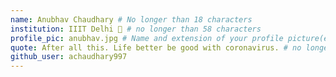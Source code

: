 ```yaml
---
name: Anubhav Chaudhary # No longer than 18 characters
institution: IIIT Delhi 🚩 # no longer than 58 characters
profile_pic: anubhav.jpg # Name and extension of your profile picture(ex. mona.png)
quote: After all this. Life better be good with coronavirus. # no longer than 100 characters
github_user: achaudhary997
---
```

